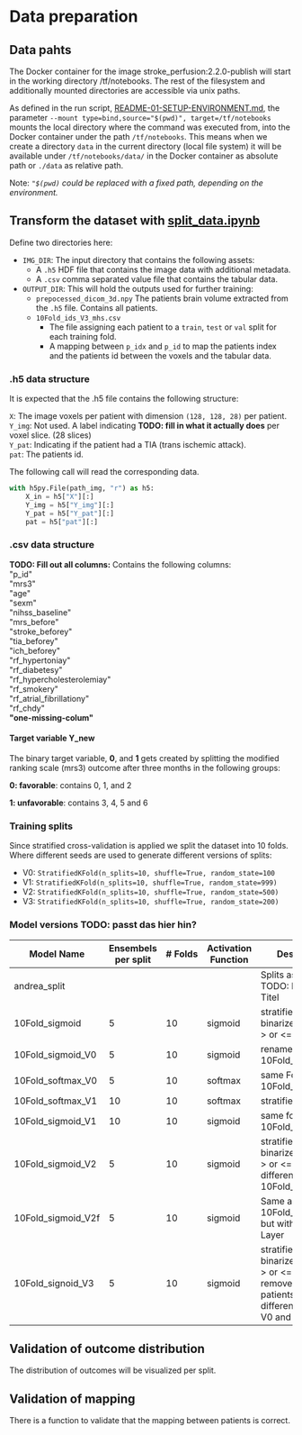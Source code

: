 # Data preparation

## Data pahts
The Docker container for the image stroke_perfusion:2.2.0-publish will start in the working directory /tf/notebooks. The rest of the filesystem and additionally mounted directories are accessible via unix paths.

As defined in the run script, [README-01-SETUP-ENVIRONMENT.md](README-01-SETUP-ENVIRONMENT.md), the parameter `--mount type=bind,source="$(pwd)", target=/tf/notebooks` mounts the local directory where the command was executed from, into the Docker container under the path `/tf/notebooks`. This means when we create a directory `data` in the current directory (local file system) it will be available under `/tf/notebooks/data/` in the Docker container as absolute path or `./data` as relative path.

Note: *`"$(pwd)` could be replaced with a fixed path, depending on the environment.*

## Transform the dataset with [split_data.ipynb](split_data.ipynb)

Define two directories here:
* `IMG_DIR`: The input directory that contains the following assets:
  * A `.h5` HDF file that contains the image data with additional metadata.
  * A `.csv` comma separated value file that contains the tabular data.
* `OUTPUT_DIR`: This will hold the outputs used for further training:
  * `prepocessed_dicom_3d.npy` The patients brain volume extracted from the `.h5` file. Contains all patients.
  * `10Fold_ids_V3_mhs.csv` 
    * The file assigning each patient to a `train`, `test` or `val` split for each training fold. 
    * A mapping between `p_idx` and `p_id` to map the patients index and the patients id between the voxels and the tabular data.

### .h5 data structure
It is expected that the .h5 file contains the following structure:

`X`: The image voxels per patient with dimension `(128, 128, 28)` per patient.  
`Y_img`: Not used. A label indicating **TODO: fill in what it actually does** per voxel slice. (28 slices)  
`Y_pat`: Indicating if the patient had a TIA (trans ischemic attack).  
`pat`:   The patients id.

The following call will read the corresponding data.
```py
with h5py.File(path_img, "r") as h5:
    X_in = h5["X"][:]
    Y_img = h5["Y_img"][:]
    Y_pat = h5["Y_pat"][:]
    pat = h5["pat"][:]
```

### .csv data structure
**TODO: Fill out all columns:** Contains the following columns:  
"p_id"  
"mrs3"  
"age"  
"sexm"  
"nihss_baseline"  
"mrs_before"  
"stroke_beforey"  
"tia_beforey"  
"ich_beforey"    
"rf_hypertoniay"  
"rf_diabetesy"  
"rf_hypercholesterolemiay"  
"rf_smokery"  
"rf_atrial_fibrillationy"  
"rf_chdy"  
**"one-missing-colum"**

#### Target variable Y_new
The binary target variable, **0**, and **1** gets created by splitting the modified ranking scale (mrs3) outcome after three months in the following groups: 

**0: favorable**: contains 0, 1, and 2  

**1: unfavorable**: contains 3, 4, 5 and 6

### Training splits
Since stratified cross-validation is applied we split the dataset into 10 folds. Where different seeds are used to generate different versions of splits:
* V0: `StratifiedKFold(n_splits=10, shuffle=True, random_state=100`
* V1: `StratifiedKFold(n_splits=10, shuffle=True, random_state=999)`
* V2: `StratifiedKFold(n_splits=10, shuffle=True, random_state=500)`
* V3: `StratifiedKFold(n_splits=10, shuffle=True, random_state=200)`

### Model versions **TODO: passt das hier hin?**

| **Model Name**     | **Ensembels <br> per split** | **# Folds** | **Activation Function** | **Description**|
| ------             | --------              | ---------   | -----------------                  | ------------------- |
| andrea_split       |                         |             |                                    | Splits as per paper: TODO: DOI und Titel                                                                           |
| 10Fold_sigmoid     | 5                       | 10          | sigmoid                            | stratified by the binarized mrs (mrs &gt; or &lt;= 2)                                                              |
| 10Fold_sigmoid_V0  | 5                       | 10          | sigmoid                            | renamed version of 10Fold_sigmoid                                                                                  |
| 10Fold_softmax_V0  | 5                       | 10          | softmax                            | same Folds as 10Fold_sigmoid                                                                                       |
| 10Fold_softmax_V1  | 10                      | 10          | softmax                            | stratified via mrs                                                                                                 |
| 10Fold_sigmoid_V1  | 10                      | 10          | sigmoid                            | same folds as 10Fold_softmax_V1                                                                                    |
| 10Fold_sigmoid_V2  | 5                       | 10          | sigmoid                            | stratified by the binarized mrs (mrs > or <= 2), <br>different seed than 10Fold_sigmoid_V0                   |
| 10Fold_sigmoid_V2f | 5                       | 10          | sigmoid                            | Same as 10Fold_sigmoid_V2 but with flatten Layer                                                                   |
| 10Fold_signoid_V3  | 5                       | 10          | sigmoid                            | stratified by the binarized mrs (mrs > or <= 2), <br>removed TIA patients, <br>different seed than V0 and V2 |

## Validation of outcome distribution
The distribution of outcomes will be visualized per split.

## Validation of mapping
There is a function to validate that the mapping between patients is correct.